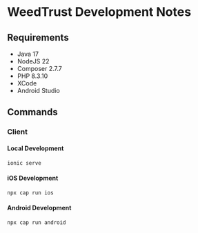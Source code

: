 # WeedTrust Development Notes

## Requirements
- Java 17
- NodeJS 22
- Composer 2.7.7
- PHP 8.3.10
- XCode
- Android Studio

## Commands
### Client
#### Local Development
<code>ionic serve</code>
#### iOS Development
<code>npx cap run ios</code>
#### Android Development
<code>npx cap run android</code>